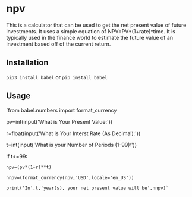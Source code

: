 # npv
This is a calculator that can be used to get the net present value of future investments. It uses a simple equation of NPV=PV*(1+rate)^time. It is typically used in the finance world to estimate the future value of an investment based off of the current return.
## Installation
`pip3 install babel` or `pip install babel`
## Usage
`from babel.numbers import format_currency

pv=int(input('What is Your Present Value:'))

r=float(input('What is Your Interst Rate (As Decimal):'))

t=int(input('What is your Number of Periods (1-99):'))

if t<=99:

    npv=(pv*(1+r)**t)
    
    nnpv=(format_currency(npv,'USD',locale='en_US'))
    
    print('In',t,'year(s), your net present value will be',nnpv)`
